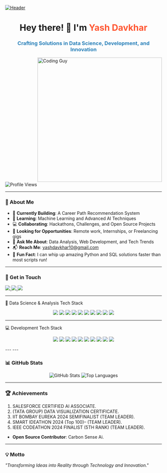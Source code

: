 [![Header](https://cdnb.artstation.com/p/assets/images/images/028/102/058/original/pixel-jeff-matrix-s.gif?1593487263)](https://github.com/yashdavkhar7020)
<h1 align="center">Hey there! 👋 I'm <span style="color: #FF5733;">Yash Davkhar</span></h1>
<h3 align="center" style="color: #2980B9;">Crafting Solutions in Data Science, Development, and Innovation</h3>

<img align="right" alt="Coding Guy" width="400" src="https://i.pinimg.com/originals/81/17/8b/81178b47a8598f0c81c4799f2cdd4057.gif">

<p align="left"> <img src="https://komarev.com/ghpvc/?username=yashdavkhar7020&label=Profile%20Views&color=0E75B6&style=flat-square" alt="Profile Views" /> </p>

---

### 🚀 About Me
- 🔭 **Currently Building**: A Career Path Recommendation System  
- 🌱 **Learning**: Machine Learning and Advanced AI Techniques  
- 💻 **Collaborating**: Hackathons, Challenges, and Open Source Projects  
- 🤝 **Looking for Opportunities**: Remote work, Internships, or Freelancing gigs  
- 🧠 **Ask Me About**: Data Analysis, Web Development, and Tech Trends  
- 📬 **Reach Me**: yashdavkhar10@gmail.com  
- 🎯 **Fun Fact**: I can whip up amazing Python and SQL solutions faster than most scripts run!  

---

### 🔗 Get in Touch
<p align="left">
  <a href="https://twitter.com/yashdavkhar10" target="_blank">
    <img src="https://img.shields.io/badge/Twitter-%231DA1F2.svg?&style=for-the-badge&logo=twitter&logoColor=white" />
  </a>
  <a href="https://linkedin.com/in/yash-davkhar" target="_blank">
    <img src="https://img.shields.io/badge/LinkedIn-%230077B5.svg?&style=for-the-badge&logo=linkedin&logoColor=white" />
  </a>
  <a href="https://www.leetcode.com/yashdavkhar" target="_blank">
    <img src="https://img.shields.io/badge/LeetCode-%23FFA116.svg?&style=for-the-badge&logo=leetcode&logoColor=white" />
  </a>
</p>

---

🧠 Data Science & Analysis Tech Stack
<p align="center"> <img src="https://img.shields.io/badge/Python-%233776AB.svg?style=for-the-badge&logo=python&logoColor=white" /> <img src="https://img.shields.io/badge/SQL-%23276D99.svg?style=for-the-badge&logo=mysql&logoColor=white" /> <img src="https://img.shields.io/badge/Pandas-%23150458.svg?style=for-the-badge&logo=pandas&logoColor=white" /> <img src="https://img.shields.io/badge/Numpy-%23013243.svg?style=for-the-badge&logo=numpy&logoColor=white" /> <img src="https://img.shields.io/badge/Matplotlib-%23E24A33.svg?style=for-the-badge&logo=matplotlib&logoColor=white" /> <img src="https://img.shields.io/badge/Seaborn-%23FF6347.svg?style=for-the-badge&logo=seaborn&logoColor=white" /> <img src="https://img.shields.io/badge/Scikit-learn-%23F7931E.svg?style=for-the-badge&logo=scikit-learn&logoColor=white" /> <img src="https://img.shields.io/badge/TensorFlow-%23FF6F00.svg?style=for-the-badge&logo=tensorflow&logoColor=white" /> <img src="https://img.shields.io/badge/Keras-%23D00000.svg?style=for-the-badge&logo=keras&logoColor=white" /> <img src="https://img.shields.io/badge/PowerBI-%23F2C811.svg?style=for-the-badge&logo=powerbi&logoColor=white" /> </p>

---
💻 Development Tech Stack
<p align="center"> <img src="https://img.shields.io/badge/JavaScript-%23F7DF1E.svg?style=for-the-badge&logo=javascript&logoColor=black" /> <img src="https://img.shields.io/badge/HTML-%23E34F26.svg?style=for-the-badge&logo=html5&logoColor=white" /> <img src="https://img.shields.io/badge/CSS-%231572B6.svg?style=for-the-badge&logo=css3&logoColor=white" /> <img src="https://img.shields.io/badge/React-%2361DAFB.svg?style=for-the-badge&logo=react&logoColor=black" /> <img src="https://img.shields.io/badge/Node.js-%23339933.svg?style=for-the-badge&logo=node.js&logoColor=white" /> <img src="https://img.shields.io/badge/Express-%23404d59.svg?style=for-the-badge&logo=express&logoColor=white" /> <img src="https://img.shields.io/badge/MySQL-%2300758F.svg?style=for-the-badge&logo=mysql&logoColor=white" /> <img src="https://img.shields.io/badge/MongoDB-%2347A248.svg?style=for-the-badge&logo=mongodb&logoColor=white" /> <img src="https://img.shields.io/badge/Bootstrap-%237952B3.svg?style=for-the-badge&logo=bootstrap&logoColor=white" /> <img src="https://img.shields.io/badge/AWS-%23232F3E.svg?style=for-the-badge&logo=amazon-aws&logoColor=white" /> </p>
---
---

### 📊 GitHub Stats
<p align="center">
  <img src="https://github-readme-stats.vercel.app/api?username=yashdavkhar7020&show_icons=true&theme=radical" alt="GitHub Stats" />
  
  <img src="https://github-readme-stats.vercel.app/api/top-langs/?username=yashdavkhar7020&layout=compact&theme=radical" alt="Top Languages" />
</p>

---

### 🏆 Achievements  
   1. SALESFORCE CERTIFIED AI ASSOCIATE.
   2. (TATA GROUP) DATA VISUALIZATION CERTIFICATE.
   3. IIT BOMBAY EUREKA 2024 SEMIFINALIST (TEAM LEADER).
   4. SMART IDEATHON 2024 (Top 100)– (TEAM LEADER).
   5. IEEE CODEATHON 2024 FINALIST (5TH RANK) (TEAM LEADER).
 
- **Open Source Contributor**: Carbon Sense Ai.


---

### 💡 Motto
_"Transforming Ideas into Reality through Technology and Innovation."_  

